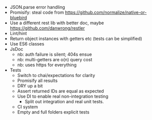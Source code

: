 - JSON.parse error handling
- Promisify: steal code from https://github.com/normalize/native-or-bluebird
- Use a different rest lib with better doc, maybe https://github.com/danwrong/restler
- Lint/hint
- Return object instances with getters etc (tests can be simplified)
- Use ES6 classes
- JsDoc
	- nb: auth failure is silent; 404s ensue
	- nb: multi-getters are o(n) query cost
	- nb: uses https for everything
- Tests
	- Switch to chai/expectations for clarity
	- Promisify all results
	- DRY up a bit
	- Assert returned IDs are equal as expected
	- Use DI to enable real non-integration testing
		- Split out integration and real unit tests.
	- CI system
	- Empty and full folders explicit tests